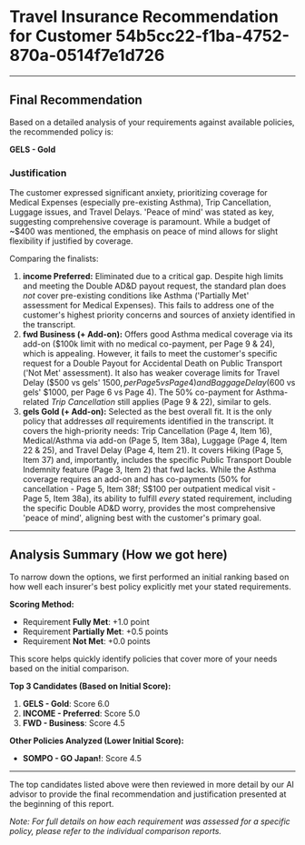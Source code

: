 # Travel Insurance Recommendation for Customer 54b5cc22-f1ba-4752-870a-0514f7e1d726

---

## Final Recommendation
Based on a detailed analysis of your requirements against available policies, the recommended policy is:

**GELS - Gold**

### Justification
The customer expressed significant anxiety, prioritizing coverage for Medical Expenses (especially pre-existing Asthma), Trip Cancellation, Luggage issues, and Travel Delays. 'Peace of mind' was stated as key, suggesting comprehensive coverage is paramount. While a budget of ~$400 was mentioned, the emphasis on peace of mind allows for slight flexibility if justified by coverage.

Comparing the finalists:
1.  **income Preferred:** Eliminated due to a critical gap. Despite high limits and meeting the Double AD&D payout request, the standard plan does *not* cover pre-existing conditions like Asthma ('Partially Met' assessment for Medical Expenses). This fails to address one of the customer's highest priority concerns and sources of anxiety identified in the transcript.
2.  **fwd Business (+ Add-on):** Offers good Asthma medical coverage via its add-on ($100k limit with no medical co-payment, per Page 9 & 24), which is appealing. However, it fails to meet the customer's specific request for a Double Payout for Accidental Death on Public Transport ('Not Met' assessment). It also has weaker coverage limits for Travel Delay ($500 vs gels' $1500, per Page 5 vs Page 4) and Baggage Delay ($600 vs gels' $1000, per Page 6 vs Page 4). The 50% co-payment for Asthma-related *Trip Cancellation* still applies (Page 9 & 22), similar to gels.
3.  **gels Gold (+ Add-on):** Selected as the best overall fit. It is the only policy that addresses *all* requirements identified in the transcript. It covers the high-priority needs: Trip Cancellation (Page 4, Item 16), Medical/Asthma via add-on (Page 5, Item 38a), Luggage (Page 4, Item 22 & 25), and Travel Delay (Page 4, Item 21). It covers Hiking (Page 5, Item 37) and, importantly, includes the specific Public Transport Double Indemnity feature (Page 3, Item 2) that fwd lacks. While the Asthma coverage requires an add-on and has co-payments (50% for cancellation - Page 5, Item 38f; S$100 per outpatient medical visit - Page 5, Item 38a), its ability to fulfill *every* stated requirement, including the specific Double AD&D worry, provides the most comprehensive 'peace of mind', aligning best with the customer's primary goal.

---

## Analysis Summary (How we got here)
To narrow down the options, we first performed an initial ranking based on how well each insurer's best policy explicitly met your stated requirements.

**Scoring Method:**
- Requirement **Fully Met**: +1.0 point
- Requirement **Partially Met**: +0.5 points
- Requirement **Not Met**: +0.0 points

This score helps quickly identify policies that cover more of your needs based on the initial comparison.

**Top 3 Candidates (Based on Initial Score):**
1. **GELS - Gold**: Score 6.0
2. **INCOME - Preferred**: Score 5.0
3. **FWD - Business**: Score 4.5

**Other Policies Analyzed (Lower Initial Score):**
- **SOMPO - GO Japan!**: Score 4.5

---

The top candidates listed above were then reviewed in more detail by our AI advisor to provide the final recommendation and justification presented at the beginning of this report.

*Note: For full details on how each requirement was assessed for a specific policy, please refer to the individual comparison reports.*